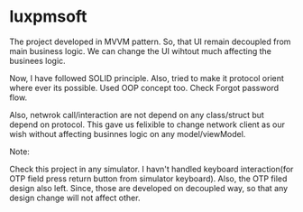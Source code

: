 # luxpmsoft

The project developed in MVVM pattern. So, that UI remain decoupled from main business logic. We can change the UI wihtout much affecting the businees logic.

Now, I have followed SOLID principle. Also, tried to make it protocol orient where ever its possible. Used OOP concept too. Check Forgot password flow.

Also, netwrok call/interaction are not depend on any class/struct but depend on protocol. This gave us felixible to change network client as our wish without affecting businnes logic on any model/viewModel.


Note:

Check this project in any simulator. I havn't handled keyboard interaction(for OTP field press return button from simulator keyboard). Also, the OTP filed design also left. Since, those are developed on decoupled way, so that any design change will not affect other.
